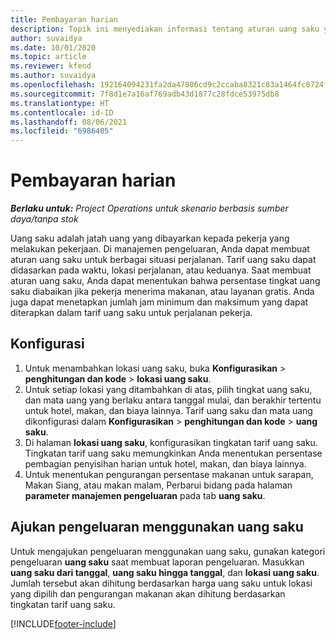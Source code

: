 ```yaml
---
title: Pembayaran harian
description: Topik ini menyediakan informasi tentang aturan uang saku yang digunakan dalam manajemen pengeluaran.
author: suvaidya
ms.date: 10/01/2020
ms.topic: article
ms.reviewer: kfend
ms.author: suvaidya
ms.openlocfilehash: 192164094231fa2da47806cd9c2ccaba8321c83a1464fc8724fa0d0a7618660f
ms.sourcegitcommit: 7f8d1e7a16af769adb43d1877c28fdce53975db8
ms.translationtype: HT
ms.contentlocale: id-ID
ms.lasthandoff: 08/06/2021
ms.locfileid: "6986405"
---
```

# <a name="per-diems"></a>Pembayaran harian

_**Berlaku untuk:** Project Operations untuk skenario berbasis sumber daya/tanpa stok_


Uang saku adalah jatah uang yang dibayarkan kepada pekerja yang melakukan pekerjaan. Di manajemen pengeluaran, Anda dapat membuat aturan uang saku untuk berbagai situasi perjalanan. Tarif uang saku dapat didasarkan pada waktu, lokasi perjalanan, atau keduanya. Saat membuat aturan uang saku, Anda dapat menentukan bahwa persentase tingkat uang saku diabaikan jika pekerja menerima makanan, atau layanan gratis. Anda juga dapat menetapkan jumlah jam minimum dan maksimum yang dapat diterapkan dalam tarif uang saku untuk perjalanan pekerja.

## <a name="configuration"></a>Konfigurasi 

1. Untuk menambahkan lokasi uang saku, buka **Konfigurasikan** > **penghitungan dan kode** > **lokasi uang saku**.
2. Untuk setiap lokasi yang ditambahkan di atas, pilih tingkat uang saku, dan mata uang yang berlaku antara tanggal mulai, dan berakhir tertentu untuk hotel, makan, dan biaya lainnya. Tarif uang saku dan mata uang dikonfigurasi dalam **Konfigurasikan** > **penghitungan dan kode** > **uang saku**.
3. Di halaman **lokasi uang saku**, konfigurasikan tingkatan tarif uang saku. Tingkatan tarif uang saku memungkinkan Anda menentukan persentase pembagian penyisihan harian untuk hotel, makan, dan biaya lainnya. 
4. Untuk menentukan pengurangan persentase makanan untuk sarapan, Makan Siang, atau makan malam, Perbarui bidang pada halaman **parameter manajemen pengeluaran** pada tab **uang saku**. 
    
## <a name="submit-expenses-using-per-diem"></a>Ajukan pengeluaran menggunakan uang saku
Untuk mengajukan pengeluaran menggunakan uang saku, gunakan kategori pengeluaran **uang saku** saat membuat laporan pengeluaran. Masukkan **uang saku dari tanggal**, **uang saku hingga tanggal**, dan **lokasi uang saku**. Jumlah tersebut akan dihitung berdasarkan harga uang saku untuk lokasi yang dipilih dan pengurangan makanan akan dihitung berdasarkan tingkatan tarif uang saku.


[!INCLUDE[footer-include](../includes/footer-banner.md)]